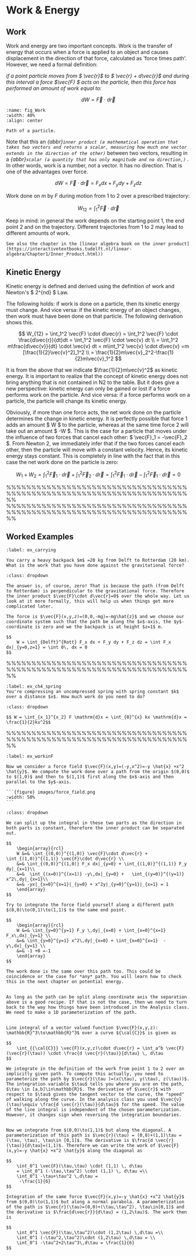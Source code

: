 # Work & Energy


## Work
Work and energy are two important concepts. Work is the transfer of energy that occurs when a force is applied to an object and causes displacement in the direction of that force, calculated as 'force times path'. However, we need a formal definition:

*if a point particle moves from $ \vec{r}$ to $ \vec{r} + d\vec{r}$ and during this interval a force $\vec{F} $ acts on the particle, then this force has performed an amount of work equal to:*

$$        
dW = \vec{F} \cdot d\vec{r}
$$

```{figure} images/Work.jpg
:name: fig_Work
:width: 40%
:align: center

Path of a particle.
```

Note that this an *{abbr}`inner product (a mathematical operation that takes two vectors and returns a scalar, measuring how much one vector extends in the direction of the other)`* between two vectors, resulting in a *{abbr}`scalar (a quantity that has only magnitude and no direction,)`* . In other words, work is a number, not a vector. It has no direction. That is one of the advantages over force.

$$
dW = \vec{F} \cdot d\vec{r} = F_x dx + F_y dy + F_z dz
$$

Work done on $m$ by $F$ during motion from 1 to 2 over a prescribed trajectory:

$$
W_{12} = \int_1^2 \vec{F} \cdot d\vec{r}
$$

Keep in mind: in general the work depends on the starting point 1, the end point 2 and on the trajectory. Different trajectories from 1 to 2 may lead to different amounts of work.

```{tip}
See also the chapter in the [linear algebra book on the inner product](https://interactivetextbooks.tudelft.nl/linear-algebra/Chapter1/Inner_Product.html))
```
## Kinetic Energy ##
Kinetic energy is defined and derived using the definition of work and Newton's $ 2^{nd} $ Law.

The following holds: if work is done on a particle, then its kinetic energy must change. And vice versa: if the kinetic energy of an object changes, then work must have been done on that particle. The following derivation shows this.

$$
W_{12} = \int_1^2 \vec{F} \cdot d\vec{r} = \int_1^2 \vec{F} \cdot \frac{d\vec{r}}{dt}dt = \int_1^2 \vec{F} \cdot \vec{v} dt \\
       = \int_1^2 m\frac{d\vec{v}}{dt} \cdot \vec{v} dt = m\int_1^2 \vec{v} \cdot d\vec{v} =m [\frac{1}{2}\vec{v}^2]_1^2 \\
       = \frac{1}{2}m\vec{v}_2^2-\frac{1}{2}m\vec{v}_1^2
$$


It is from the above that we indicate $\frac{1}{2}m\vec{v}^2$ as kinetic energy.  It is important to realize that the concept of kinetic energy does not bring anything that is not contained in N2 to the table. But it does give a new perspective: kinetic energy can only be gained or lost if a force performs work on the particle. And vice versa: if a force performs work on a particle, the particle will change its kinetic energy. 

Obviously, if more than one force acts, the net work done on the particle determines the change in kinetic energy. It is perfectly possible that force 1 adds an amount $ W $ to the particle, whereas at the same time force 2 will take out an amount $ -W $. This is the case for a particle that moves under the influence of two forces that cancel each other: $ \vec{F}_1 = -\vec{F}_2 $. From Newton 2, we immediately infer that if the two forces cancel each other, then the particle will move with a constant velocity. Hence, its kinetic energy stays constant. This is completely in line with the fact that in this case the net work done on the particle is zero: 

$$ W_1 + W_2 = \int_1^2 \vec{F}_1 \cdot d\vec{r} + \int_1^2 \vec{F}_2 \cdot d\vec{r} = \int_1^2 \vec{F}_1 \cdot d\vec{r} - \int_1^2 \vec{F}_1 \cdot d\vec{r} = 0 $$

%%%%%%%%%%%%%%%%%%%%%%%%%%%%%%%%%%%%%%%%%%%%%%%%%%%%%%%%%%%%%%%%%%%%%%%%%%
%%%%%%%%%%%%%%%%%%%%%%%%%%%%%%%%%%%%%%%%%%%%%%%%%%%%%%%%%%%%%%%%%%%%%%%%%%


## Worked Examples

```{exercise} Carrying a weight
:label: ex_carrying

You carry a heavy backpack $m$ =20 kg from Delft to Rotterdam (20 km). What is the work that you have done against the gravitational force? 
```

```{solution} ex_carrying
:class: dropdown

The answer is, of course, zero! That is because the path (from Delft to Rotterdam) is perpendicular to the gravitational force. Therefore the inner product $\vec{F}\cdot d\vec{r}=0$ over the whole way. Let us look at it more formally, this will help us when things get more complicated later. 

The force is $\vec{F}(x,y,z)=(0,0,-mg)=-mg\hat{z}$ and we choose our coordinate system such that the path be along the $x$-axis, the $y$-coordinate is zero and we the backpack is at height $z=1$ m. 
	
$$
	W = \int_{Delft}^{Rott} F_x dx + F_y dy + F_z dz = \int F_x dx|_{y=0,z=1} = \int 0\, dx = 0
$$
```

%%%%%%%%%%%%%%%%%%%%%%%%%%%%%%%%%%%%%%%%%%%%%%%%%%%%%%%%%%%%%%%%%%%%%%%%%%

```{exercise} Compressing a spring [^TI]
:label: ex_ch4_spring
You're compressing an uncompressed spring with spring constant $k$ over a distance $x$. How much work do you need to do? 
```

[^TI]: Exercise from Idema, T. (2023). Introduction to particle and continuum mechanics. https://doi.org/10.59490/tb.81



```{solution} ex_ch4_spring
:class: dropdown

$$ W = \int_{x_1}^{x_2} F \mathrm{d}x = \int_{0}^{x} kx \mathrm{d}x = \frac{1}{2}kx^2$$

```

%%%%%%%%%%%%%%%%%%%%%%%%%%%%%%%%%%%%%%%%%%%%%%%%%%%%%%%%%%%%%%%%%%%%%%%%%%

````{exercise} Work in a force field
:label: ex_workinF

Now we consider a force field $\vec{F}(x,y)=(-y,x^2)=-y \hat{x} +x^2 \hat{y}$. We compute the work done over a path from the origin $(0,0)$ to $(1,0)$ and then to $(1,1)$ first along the $x$-axis and then parallel to the $y$-axis. 

```{figure} images/force_field.png
:width: 50%
```
````

```{solution} ex_workinF
:class: dropdown

We can split up the integral in these two parts as the direction in both parts is constant, therefore the inner product can be separated out.

$$
	\begin{array}{rcl}
	W &=& \int_{(0,0)}^{(1,0)} \vec{F}\cdot d\vec{r} + \int_{(1,0)}^{(1,1)} \vec{F}\cdot d\vec{r} \\
	&=& \int_{(0,0)}^{(1,0)} F_x dx|_{y=0} + \int_{(1,0)}^{(1,1)} F_y dy|_{x=1}\\
	&=&  \int_{(x=0)}^{(x=1)} -y\,dx|_{y=0} +   \int_{(y=0)}^{(y=1)} x^2\,dy|_{x=1}\\
	&=& -yx|_{x=0}^{x=1}|_{y=0} + x^2y|_{y=0}^{y=1}|_{x=1} = 1
	\end{array}
$$ 
	
Try to integrate the force field yourself along a different path $(0,0)\to(0,1)\to(1,1)$ to the same end point.

$$
	\begin{array}{rcl}
	W &=& \int_{y=0}^{y=1} F_y \,dy|_{x=0} + \int_{x=0}^{x=1} 	F_x\,dx|_{y=1} \\
	&=& \int_{y=0}^{y=1} x^2\,dy|_{x=0} + \int_{x=0}^{x=1} 	-y\,dx|_{y=1} \\
	&=& -1 +0 =-1
	\end{array}
$$
	 	
The work done is the same over this path too. This could be coincidence or the case for *any* path. You will learn how to check this in the next chapter on potential energy. 
```

```{tip} Reminder of path/line integral from Analysis

As long as the path can be split along coordinate axis the separation above is a good recipe. If that is not the case, then we need to turn back to the way how things have been introduced in the Analysis class. We need to make a 1D parameterization of the path.

		
Line integral of a vector valued function $\vec{F}(x,y,z): \mathbb{R}^3\to\mathbb{R}^3$ over a curve ${\cal{C}}$ is given as
		
$$
	\int_{{\cal{C}}} \vec{F}(x,y,z)\cdot d\vec{r} = \int_a^b \vec{F}(\vec{r}(\tau)) \cdot \frac{d \vec{r}(\tau)}{d\tau} \, d\tau
$$
	
We integrate in the definition of the work from point 1 to 2 over an implicitly given path. To compute this actually, you need to parameterize the path by $\vec{r}(\tau )=(x(\tau), y(\tau), z(\tau))$. The integration variable $\tau$ tells you where you are on the path, $\tau \in [a,b]\in\mathbb{R}$. The derivative of $\vec{r}$ with respect to $\tau$ gives the tangent vector to the curve, the "speed" of walking along the curve. In the analysis class you used $\vec{v}(\tau)\equiv \frac{d \vec{r}(\tau)}{d\tau}$ for the speed. The value of the line integral is independent of the chosen parameterization. However, it changes sign when reversing the integration boundaries.
```


```{important} Example 4.3

Now we integrate from $(0,0)\to(1,1)$ but along the diagonal. A parameterization of this path is $\vec{r}(\tau) = (0,0)+(1,1)\tau = (\tau, \tau), \tau\in [0,1]$. The derivative is $\frac{d \vec{r}(\tau)}{d\tau}=(1,1)$. Therefore we can write the work of $\vec{F}(x,y)=-y \hat{x} +x^2 \hat{y}$ along the diagonal as
	
$$
	\int_0^1 \vec{F}(\tau,\tau) \cdot (1,1) \, d\tau 
	= \int_0^1 (-\tau,\tau^2) \cdot (1,1) \, d\tau =\\
	\int_0^1 -\tau+\tau^2 \,d\tau =
	 -\frac{1}{6}
$$

Integration of the same force $\vec{F}(x,y)=-y \hat{x} +x^2 \hat{y}$ from $(0,0)\to(1,1)$ but along a normal parabola. A parameterization of the path is $\vec{r}(\tau)=(0,0)+(\tau,\tau^2), \tau\in[0,1]$ and the derivative is $\frac{d\vec{r}}{d\tau} = (1,2\tau)$. The work then is

$$
	\int_0^1 \vec{F}(\tau,\tau^2)\cdot (1,2\tau) \,d\tau =\\
	\int_0^1 (-\tau^2,\tau^2)\cdot (1,2\tau) \,d\tau = \\
	\int_0^1 -\tau^2+2\tau^3\,d\tau = \frac{1}{6}
$$
```

